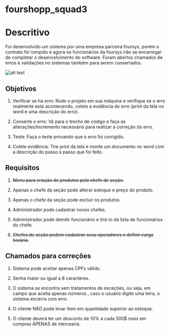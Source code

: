 # fourshopp_squad3

# Descritivo

Foi desenvolvido um sistema por uma empresa parceira foursys, porém o contrato foi rompido e agora os funcionários da foursys irão se encarregar de completar o desenvolvimento do software. Foram abertos chamados de erros e validações no sistemas também para serem consertados.

![alt text](https://github.com/urielcaire/learnmd/blob/master/imgs/solaire.gif "Praise the sun!")

## Objetivos

1. Verificar se há erro: Rode o projeto em sua máquina e verifique se o erro realmente está
acontecendo, colete a evidência do erro (print da tela no word e uma descrição do erro).

2. Conserte o erro: Vá para o trecho de código e faça as alterações/incremento necessário
para realizar a correção do erro.

3. Teste: Faça o teste provando que o erro foi corrigido.
 
4. Colete evidência: Tire print da tela e monte um documento no word com a descrição do
passo a passo que foi feito.

## Requisitos

1. ~~Menu para criação de produtos pelo chefe de seção.~~

2. Apenas o chefe da seção pode alterar estoque e preço do produto.

3. Apenas o chefe da seção pode excluir os produtos.

4. Administrador pode cadastrar novos chefes.

5. Administrador pode demitir funcionário e tirá-lo da lista de funcionários do chefe.

6. ~~Chefes de seção podem cadastrar seus operadores e definir carga horária.~~

## Chamados para correções

1. Sistema pode aceitar apenas CPFs válido.

2. Senha maior ou igual a 8 caracteres.

3. O sistema se encontra sem tratamentos de exceções, ou seja, em campo que
aceita apenas números , caso o usuário digite uma letra, o sistema encerra com
erro.

4. O cliente NÃO pode levar item em quantidade superior ao estoque.

5. O cliente deverá ter um desconto de 10% a cada 500$ reais em compras
APENAS de mercearia.
